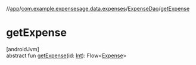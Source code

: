 //[app](../../../index.md)/[com.example.expensesage.data.expenses](../index.md)/[ExpenseDao](index.md)/[getExpense](get-expense.md)

# getExpense

[androidJvm]\
abstract fun [getExpense](get-expense.md)(id: [Int](https://kotlinlang.org/api/latest/jvm/stdlib/kotlin/-int/index.html)): Flow&lt;[Expense](../-expense/index.md)&gt;
